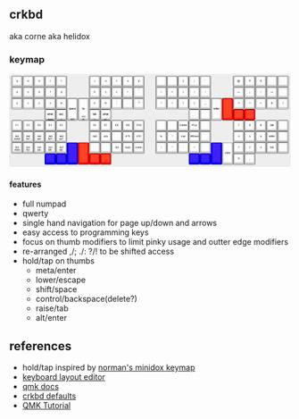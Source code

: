 ## crkbd
aka corne aka helidox

### keymap
![keymap images](keymap.jpg)

#### features
- full numpad
- qwerty
- single hand navigation for page up/down and arrows
- easy access to programming keys
- focus on thumb modifiers to limit pinky usage and outter edge modifiers
- re-arranged ,/; ./: ?/! to be shifted access
- hold/tap on thumbs
  - meta/enter
  - lower/escape
  - shift/space
  - control/backspace(delete?)
  - raise/tab
  - alt/enter

## references
- hold/tap inspired by [norman's minidox keymap](https://github.com/qmk/qmk_firmware/tree/master/keyboards/minidox/keymaps/norman)
- [keyboard layout editor](http://www.keyboard-layout-editor.com/#/)
- [qmk docs](https://docs.qmk.fm/)
- [crkbd defaults](https://github.com/qmk/qmk_firmware/tree/master/keyboards/crkbd)
- [QMK Tutorial](https://thomasbaart.nl/category/mechanical-keyboards/firmware/qmk/qmk-basics/)